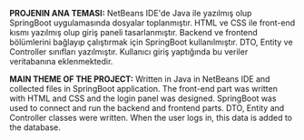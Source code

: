 
**PROJENIN ANA TEMASI:**
NetBeans IDE'de Java ile yazılmış olup SpringBoot uygulamasında dosyalar toplanmıştır. HTML ve CSS ile front-end kısmı yazılmış olup giriş paneli tasarlanmıştır. Backend ve frontend bölümlerini bağlayıp 
çalıştırmak için SpringBoot kullanılmıştır. DTO, Entity ve Controller sınıfları yazılmıştır. Kullanıcı giriş yaptığında bu veriler veritabanına eklenmektedir.


**MAIN THEME OF THE PROJECT:**
Written in Java in NetBeans IDE and collected files in SpringBoot application. The front-end part was written with HTML and CSS and the login panel was designed. SpringBoot was used to connect and run 
the backend and frontend parts. DTO, Entity and Controller classes were written. When the user logs in, this data is added to the database.
